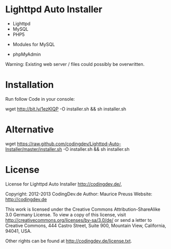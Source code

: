 Lighttpd Auto Installer
================

* Lighttpd
* MySQL
* PHP5
 - Modules for MySQL
* phpMyAdmin

Warning: Existing web server / files could possibly be overwritten.

Installation
================

Run follow Code in your console:

wget http://bit.ly/1ezKlQP -O installer.sh && sh installer.sh

Alternative
================

wget https://raw.github.com/codingdev/Lighttpd-Auto-Installer/master/installer.sh -O installer.sh && sh installer.sh

License
================

License for Lighttpd Auto Installer <http://codingdev.de/>,

Copyright: 	2012-2013 CodingDev.de
Author: 	Maurice Preuss
Website: 	http://codingdev.de

This work is licensed under the Creative Commons Attribution-ShareAlike 3.0 Germany License. 
To view a copy of this license, visit http://creativecommons.org/licenses/by-sa/3.0/de/ or send
a letter to Creative Commons, 444 Castro Street, Suite 900, Mountain View, California, 94041, USA.

Other rights can be found at http://codingdev.de/license.txt.